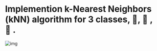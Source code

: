 # Implemention k-Nearest Neighbors (kNN) algorithm for 3 classes, 🍎, 🍌 , 🍉 .

![img]("https://github.com/kiana-jahanshid/PyLearn_MachineLearning/blob/main/Assignment_41_ML/outputs/output_1.png")
